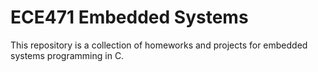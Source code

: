 # ECE471 Embedded Systems

This repository is a collection of homeworks and projects for embedded systems programming in C.
